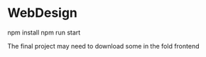 # WebDesign

npm install
npm run start

The final project may need to download some in the fold frontend
